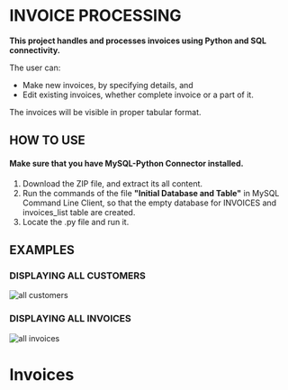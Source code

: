 # INVOICE PROCESSING
**This project handles and processes invoices using Python and SQL connectivity.**

The user can:<br>
- Make new invoices, by specifying details, and <br>
- Edit existing invoices, whether complete invoice or a part of it.

The invoices will be visible in proper tabular format.

## HOW TO USE
#### Make sure that you have MySQL-Python Connector installed.
1. Download the ZIP file, and extract its all content.
2. Run the commands of the file **"Initial Database and Table"** in MySQL Command Line Client, so that the empty database for INVOICES and invoices_list table are created.
3. Locate the .py file and run it.
## EXAMPLES
### DISPLAYING ALL CUSTOMERS
![all customers](https://user-images.githubusercontent.com/73281984/191079504-443ea331-0ced-4eb0-869f-84e119fd2c2f.PNG)
### DISPLAYING ALL INVOICES
![all invoices](https://user-images.githubusercontent.com/73281984/191079121-d9c57089-8e97-46df-8f08-cadec6117f32.PNG)
# Invoices
